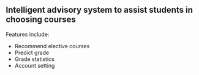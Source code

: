 ## Intelligent advisory system to assist students in choosing courses

Features include:

- Recommend elective courses
- Predict grade
- Grade statistics
- Account setting
